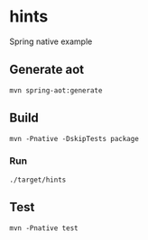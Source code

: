 # hints
Spring native example

## Generate aot
```shell
mvn spring-aot:generate
```

## Build

```shell
mvn -Pnative -DskipTests package
```

### Run

```shell
./target/hints
```

## Test

```shell
mvn -Pnative test
```